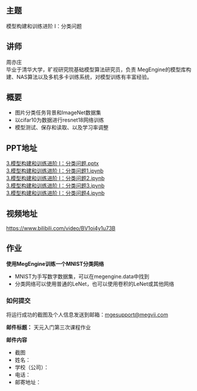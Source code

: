 ## 主题
模型构建和训练进阶 I：分类问题
## 讲师
周亦庄<br/>
毕业于清华大学，旷视研究院基础模型算法研究员，负责 MegEngine的模型库构建、NAS算法以及多机多卡训练系统，对模型训练有丰富经验。
## 概要
* 图片分类任务背景和ImageNet数据集
* 以cifar10为数据进行resnet18网络训练
* 模型测试、保存和读取、以及学习率调整

## PPT地址

[3.模型构建和训练进阶 I：分类问题.pptx](./slides/3.模型构建和训练进阶%20I：分类问题.pptx)<br/>
[3.模型构建和训练进阶 I：分类问题1.ipynb](./notebooks/3.模型构建和训练进阶%20I：分类问题1.ipynb)<br/>
[3.模型构建和训练进阶 I：分类问题2.ipynb](./notebooks/3.模型构建和训练进阶%20I：分类问题2.ipynb)<br/>
[3.模型构建和训练进阶 I：分类问题3.ipynb](./notebooks/3.模型构建和训练进阶%20I：分类问题3.ipynb)<br/>
[3.模型构建和训练进阶 I：分类问题4.ipynb](./notebooks/3.模型构建和训练进阶%20I：分类问题4.ipynb)<br/>


## 视频地址

https://www.bilibili.com/video/BV1oi4y1u73B

## 作业
**使用MegEngine训练一个MNIST分类网络<br/>**

* MNIST为手写数字数据集，可以在megengine.data中找到
* 分类网络可以使用普通的LeNet，也可以使用卷积的LeNet或其他网络


### 如何提交

将运行成功的截图及个人信息发送到邮箱：mgesupport@megvii.com

**邮件标题：** 天元入门第三次课程作业

**邮件内容**

* 截图
* 姓名：
* 学校（公司）：
* 电话：
* 邮寄地址：

